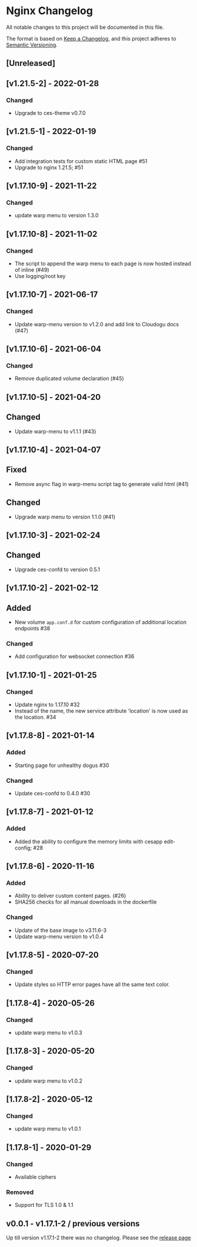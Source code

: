 # Nginx Changelog

All notable changes to this project will be documented in this file.

The format is based on [Keep a Changelog](https://keepachangelog.com/en/1.0.0/),
and this project adheres to [Semantic Versioning](https://semver.org/spec/v2.0.0.html).

## [Unreleased]

## [v1.21.5-2] - 2022-01-28
### Changed
- Upgrade to ces-theme v0.7.0

## [v1.21.5-1] - 2022-01-19
### Changed
- Add integration tests for custom static HTML page #51
- Upgrade to nginx 1.21.5; #51

## [v1.17.10-9] - 2021-11-22
### Changed
- update warp menu to version 1.3.0

## [v1.17.10-8] - 2021-11-02
### Changed
- The script to append the warp menu to each page is now hosted instead of inline (#49)
- Use logging/root key

## [v1.17.10-7] - 2021-06-17
### Changed
- Update warp-menu version to v1.2.0 and add link to Cloudogu docs (#47)

## [v1.17.10-6] - 2021-06-04
### Changed
- Remove duplicated volume declaration (#45)

## [v1.17.10-5] - 2021-04-20
## Changed
- Update warp-menu to v1.1.1 (#43)

## [v1.17.10-4] - 2021-04-07
## Fixed
- Remove async flag in warp-menu script tag to generate valid html (#41)

## Changed
- Upgrade warp menu to version 1.1.0 (#41)

## [v1.17.10-3] - 2021-02-24
## Changed
- Upgrade ces-confd to version 0.5.1

## [v1.17.10-2] - 2021-02-12
## Added
- New volume `app.conf.d` for custom configuration of additional location endpoints #38

### Changed
- Add configuration for websocket connection #36

## [v1.17.10-1] - 2021-01-25
### Changed
- Update nginx to 1.17.10 #32
- Instead of the name, the new service attribute 'location' is now used as the location. #34

## [v1.17.8-8] - 2021-01-14
### Added
- Starting page for unhealthy dogus #30

### Changed
- Update ces-confd to 0.4.0 #30

## [v1.17.8-7] - 2021-01-12
### Added
- Added the ability to configure the memory limits with cesapp edit-config; #28

## [v1.17.8-6] - 2020-11-16
### Added
- Ability to deliver custom content pages. (#26)
- SHA256 checks for all manual downloads in the dockerfile

### Changed
- Update of the base image to v3.11.6-3 
- Update warp-menu version to v1.0.4

## [v1.17.8-5] - 2020-07-20
### Changed
- Update styles so HTTP error pages have all the same text color.

## [1.17.8-4] - 2020-05-26
### Changed
- update warp menu to v1.0.3

## [1.17.8-3] - 2020-05-20
### Changed
- update warp menu to v1.0.2

## [1.17.8-2] - 2020-05-12
### Changed
- update warp menu to v1.0.1

## [1.17.8-1] - 2020-01-29
### Changed
- Available ciphers

### Removed
- Support for TLS 1.0 & 1.1


## v0.0.1 - v1.17.1-2 / previous versions

Up till version v1.17.1-2 there was no changelog. Please see the [release page](https://github.com/cloudogu/nginx/releases)
